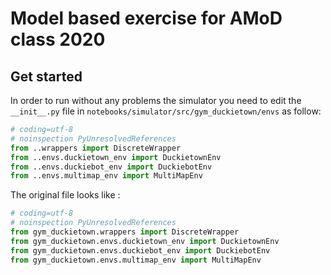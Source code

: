 # Model based exercise for AMoD class 2020


## Get started

In order to run without any problems the simulator you need to edit the `__init__.py` file in `notebooks/simulator/src/gym_duckietown/envs` as follow:

```Python
# coding=utf-8
# noinspection PyUnresolvedReferences
from ..wrappers import DiscreteWrapper
from ..envs.duckietown_env import DuckietownEnv
from ..envs.duckiebot_env import DuckiebotEnv
from ..envs.multimap_env import MultiMapEnv
```

The original file looks like :

```Python
# coding=utf-8
# noinspection PyUnresolvedReferences
from gym_duckietown.wrappers import DiscreteWrapper
from gym_duckietown.envs.duckietown_env import DuckietownEnv
from gym_duckietown.envs.duckiebot_env import DuckiebotEnv
from gym_duckietown.envs.multimap_env import MultiMapEnv
```

